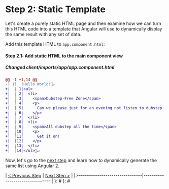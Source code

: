 [{]: <region> (header)
# Step 2: Static Template
[}]: #
[{]: <region> (body)
Let's create a purely static HTML page and then examine how we can turn this HTML code into a template that Angular will use to dynamically display the same result with any set of data.

Add this template HTML to `app.component.html`:

[{]: <helper> (diff_step 2.1)
#### Step 2.1: Add static HTML to the main component view

##### Changed client/imports/app/app.component.html
```diff
@@ -1 +1,14 @@
-┊ 1┊  ┊Hello World!🚫↵
+┊  ┊ 1┊<ul>
+┊  ┊ 2┊  <li>
+┊  ┊ 3┊    <span>Dubstep-Free Zone</span>
+┊  ┊ 4┊    <p>
+┊  ┊ 5┊      Can we please just for an evening not listen to dubstep.
+┊  ┊ 6┊    </p>
+┊  ┊ 7┊  </li>
+┊  ┊ 8┊  <li>
+┊  ┊ 9┊    <span>All dubstep all the time</span>
+┊  ┊10┊    <p>
+┊  ┊11┊      Get it on!
+┊  ┊12┊    </p>
+┊  ┊13┊  </li>
+┊  ┊14┊</ul>🚫↵
```
[}]: #

Now, let's go to the [next step](/tutorials/angular2/dynamic-template) and learn how to dynamically generate the same list using Angular 2.

[}]: #
[{]: <region> (footer)
[{]: <helper> (nav_step)
| [< Previous Step](step1.md) | [Next Step >](step3.md) |
|:--------------------------------|--------------------------------:|
[}]: #
[}]: #
